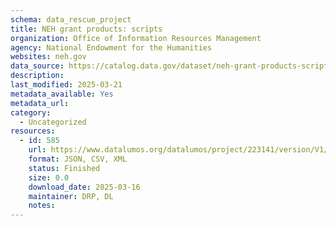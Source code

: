 ```yaml
---
schema: data_rescue_project 
title: NEH grant products: scripts
organization: Office of Information Resources Management
agency: National Endowment for the Humanities
websites: neh.gov
data_source: https://catalog.data.gov/dataset/neh-grant-products-scripts
description: 
last_modified: 2025-03-21
metadata_available: Yes
metadata_url: 
category:
  - Uncategorized
resources:
  - id: 585
    url: https://www.datalumos.org/datalumos/project/223141/version/V1/view
    format: JSON, CSV, XML
    status: Finished
    size: 0.0
    download_date: 2025-03-16
    maintainer: DRP, DL
    notes: 
---
```

